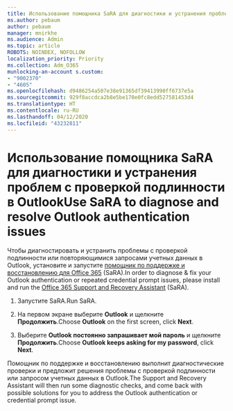 ```yaml
---
title: Использование помощника SaRA для диагностики и устранения проблем с проверкой подлинности в Outlook
ms.author: pebaum
author: pebaum
manager: mnirkhe
ms.audience: Admin
ms.topic: article
ROBOTS: NOINDEX, NOFOLLOW
localization_priority: Priority
ms.collection: Adm_O365
munlocking-an-account s.custom:
- "9002370"
- "4605"
ms.openlocfilehash: d9486254a507e38e91365df39413990ff6737e5a
ms.sourcegitcommit: 929f8accdca2b8e5be170e0fc8edd527581453d4
ms.translationtype: HT
ms.contentlocale: ru-RU
ms.lasthandoff: 04/12/2020
ms.locfileid: "43232811"
---
```

# <a name="use-sara-to-diagnose-and-resolve-outlook-authentication-issues"></a><span data-ttu-id="bb0f6-102">Использование помощника SaRA для диагностики и устранения проблем с проверкой подлинности в Outlook</span><span class="sxs-lookup"><span data-stu-id="bb0f6-102">Use SaRA to diagnose and resolve Outlook authentication issues</span></span>

<span data-ttu-id="bb0f6-103">Чтобы диагностировать и устранить проблемы с проверкой подлинности или повторяющимися запросами учетных данных в Outlook, установите и запустите [помощник по поддержке и восстановлению для Office 365](https://diagnostics.office.com/#/) (SaRA).</span><span class="sxs-lookup"><span data-stu-id="bb0f6-103">In order to diagnose & fix your Outlook authentication or repeated credential prompt issues, please install and run the [Office 365 Support and Recovery Assistant](https://diagnostics.office.com/#/) (SaRA).</span></span>

1. <span data-ttu-id="bb0f6-104">Запустите SaRA.</span><span class="sxs-lookup"><span data-stu-id="bb0f6-104">Run SaRA.</span></span>

2. <span data-ttu-id="bb0f6-105">На первом экране выберите **Outlook** и щелкните **Продолжить**.</span><span class="sxs-lookup"><span data-stu-id="bb0f6-105">Choose **Outlook** on the first screen, click **Next**.</span></span>

3. <span data-ttu-id="bb0f6-106">Выберите **Outlook постоянно запрашивает мой пароль** и щелкните **Продолжить**.</span><span class="sxs-lookup"><span data-stu-id="bb0f6-106">Choose **Outlook keeps asking for my password**, click **Next**.</span></span>

<span data-ttu-id="bb0f6-107">Помощник по поддержке и восстановлению выполнит диагностические проверки и предложит решения проблемы с проверкой подлинности или запросом учетных данных в Outlook.</span><span class="sxs-lookup"><span data-stu-id="bb0f6-107">The Support and Recovery Assistant will then run some diagnostic checks, and come back with possible solutions for you to address the Outlook authentication or credential prompt issue.</span></span>
